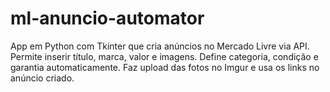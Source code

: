 # ml-anuncio-automator
App em Python com Tkinter que cria anúncios no Mercado Livre via API. Permite inserir título, marca, valor e imagens. Define categoria, condição e garantia automaticamente. Faz upload das fotos no Imgur e usa os links no anúncio criado.
